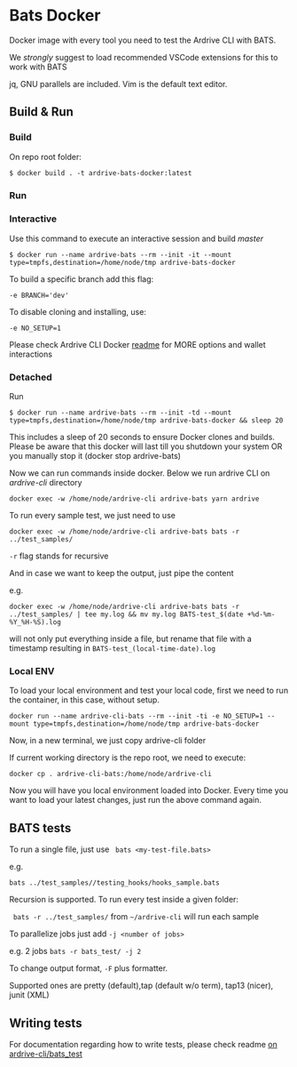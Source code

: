 # Bats Docker

Docker image with every tool you need to test the Ardrive CLI with BATS.

We *strongly* suggest to load recommended VSCode extensions for this to work with BATS

jq, GNU parallels are included. Vim is the default text editor.
## Build & Run

### Build

On repo root folder:

```$ docker build . -t ardrive-bats-docker:latest      ```                                                                  

### Run

### Interactive

Use this command to execute an interactive session and build *master*

```$ docker run --name ardrive-bats --rm --init -it --mount type=tmpfs,destination=/home/node/tmp ardrive-bats-docker   ```

To build a specific branch add this flag:

``` -e BRANCH='dev' ```

To disable cloning and installing, use:

``` -e NO_SETUP=1 ```

Please check Ardrive CLI Docker [readme](https://github.com/ardriveapp/ardrive-cli-docker/blob/production/README.md#run-ardrive-cli-docker) for MORE options and wallet interactions

### Detached

Run

```$ docker run --name ardrive-bats --rm --init -td --mount type=tmpfs,destination=/home/node/tmp ardrive-bats-docker && sleep 20 ```

This includes a sleep of 20 seconds to ensure Docker clones and builds. Please be aware that this docker will last till you shutdown your system OR you manually stop it (docker stop ardrive-bats)

Now we can run commands inside docker. Below we run ardrive CLI on *ardrive-cli* directory

```docker exec -w /home/node/ardrive-cli ardrive-bats yarn ardrive```

To run every sample test, we just need to use

```docker exec -w /home/node/ardrive-cli ardrive-bats bats -r ../test_samples/```

```-r``` flag stands for recursive

And in case we want to keep the output, just pipe the content

e.g.

```docker exec -w /home/node/ardrive-cli ardrive-bats bats -r ../test_samples/ | tee my.log && mv my.log BATS-test_$(date +%d-%m-%Y_%H-%S).log```

will not only put everything inside a file, but rename that file with a timestamp resulting in ```BATS-test_(local-time-date).log```

### Local ENV

To load your local environment and test your local code, first we need to run the container, in this case, without setup.

```docker run --name ardrive-cli-bats --rm --init -ti -e NO_SETUP=1 --mount type=tmpfs,destination=/home/node/tmp ardrive-bats-docker   ```

Now, in a new terminal, we just copy ardrive-cli folder

If current working directory is the repo root, we need to execute:

```docker cp . ardrive-cli-bats:/home/node/ardrive-cli ```

Now you will have you local environment loaded into Docker.
Every time you want to load your latest changes, just run the above command again.
## BATS tests 

To run a single file, just use
``` bats <my-test-file.bats>```

e.g.

```bats ../test_samples//testing_hooks/hooks_sample.bats```

Recursion is supported. To run every test inside a given folder:

``` bats -r ../test_samples/``` from ```~/ardrive-cli``` will run each sample

To parallelize jobs just add ```-j <number of jobs>```

e.g. 2 jobs ```bats -r bats_test/ -j 2```

To change output format, ```-F``` plus formatter. 

Supported ones are pretty (default),tap (default w/o term), tap13 (nicer), junit (XML)

## Writing tests

For documentation regarding how to write tests, please check readme [on ardrive-cli/bats_test](https://github.com/ardriveapp/ardrive-cli/blob/master/bats_test/readme.md)
